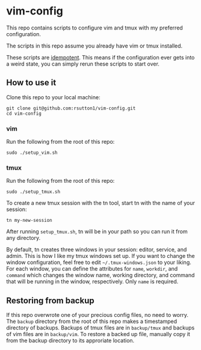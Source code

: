 # vim-config
This repo contains scripts to configure vim and tmux with my preferred configuration.

The scripts in this repo assume you already have vim or tmux installed. 

These scripts are [idempotent](http://stackoverflow.com/a/1077421). This means if the configuration ever gets into a weird state, you can simply rerun these scripts to start over.

## How to use it

Clone this repo to your local machine:
```
git clone git@github.com:rsutton1/vim-config.git
cd vim-config
```

### vim

Run the following from the root of this repo:
```
sudo ./setup_vim.sh
```

### tmux
Run the following from the root of this repo:
```
sudo ./setup_tmux.sh
```

To create a new tmux session with the tn tool, start tn with the name of your session:
```
tn my-new-session
```

After running `setup_tmux.sh`, tn will be in your path so you can run it from any directory.

By default, tn creates three windows in your session: editor, service, and admin. This is how I like my tmux windows set up. If you want to change the window configuration, feel free to edit `~/.tmux-windows.json` to your liking. For each window, you can define the attributes for `name`, `workdir`, and `command` which changes the window name, working directory, and command that will be running in the window, respectively. Only `name` is required.

## Restoring from backup

If this repo overwrote one of your precious config files, no need to worry. The `backup` directory from the root of this repo makes a timestamped directory of backups. Backups of tmux files are in `backup/tmux` and backups of vim files are in `backup/vim`. To restore a backed up file, manually copy it from the backup directory to its approriate location. 
